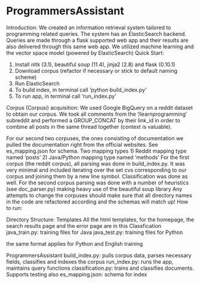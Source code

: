 # ProgrammersAssistant
Introduction:
We created an information retrieval system tailored to programming related queries. The system has an ElasticSearch backend. Queries are made through a flask supported web app and their results are also delivered  through this same web app. We utilized machine learning and the vector space model (powered by ElasticSearch) 
Quick Start:
1)	Install nltk (3.1), beautiful soup (11.4), jinja2 (2.8) and flask (0.10.1)
2)	Download corpus (refactor if necessary or stick to default naming scheme)
3)	Run ElasticSearch 
4)	To build index, in terminal call ‘python build_index.py’
5)	To run app, in terminal call ‘run_index.py’

Corpus (Corpusi) acquisition:
We used Google BigQuery on a reddit dataset to obtain our corpus. We took all comments from the ‘/learnprogramming’ subreddit and performed a GROUP_CONCAT by their link_id in order to combine all posts in the same thread together (context is valuable). 
   

For our second two corpuses, the ones consisting of documentation we pulled the documentation right from the official websites. 
See es_mapping.json for schema. Two mapping types 1) Reddit mapping type named ‘posts’ 2) Java/Python mapping type named ‘methods’
For the first corpus (the reddit corpus), all parsing was done in build_index.py. It was very minimal and included iterating over the set cvs corresponding to our corpus and joining them by a new line symbol. Classification was done as well.
For the second corpus parsing was done with a number of heuristics (see doc_parser.py) making heavy use of the beautiful soup library
Any attempts to change the corpuses should make sure that all directory names in the code are refactored according and the schemas will match up!
How to run:


Directory Structure:
Templates
	All the html templates, for the homepage, the search results page and the error page are in this 
Classfication
 java_train.py: training files for Java
java_test.py:  training files for Python

the same format applies for Python and English training 

ProgrammersAssistant
	build_index.py: pulls corpus data, parses necessary fields, classifies and indexes the corpus
	run_index.py: runs the app, maintains query functions
	classification.py: trains and classifies documents. Supports testing also
	es_mapping.json: schema for index




